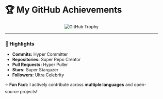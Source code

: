 # 🏆 My GitHub Achievements

<div align="center">

![GitHub Trophy](https://github-profile-trophy.vercel.app/?username=sohaibcs1&theme=dracula&no-frame=true&margin-w=15&column=8)

</div>

---

### 🌟 Highlights
- **Commits:** Hyper Committer  
- **Repositories:** Super Repo Creator  
- **Pull Requests:** Hyper Puller  
- **Stars:** Super Stargazer  
- **Followers:** Ultra Celebrity  

⭐ **Fun Fact:** I actively contribute across **multiple languages** and open-source projects!  
